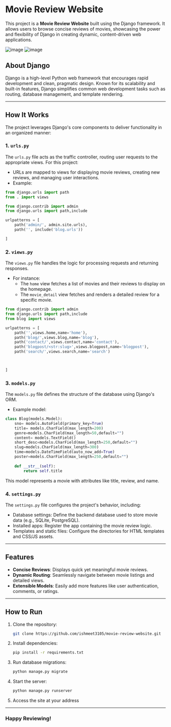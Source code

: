 # Movie Review Website 

This project is a **Movie Review Website** built using the Django framework. It allows users to browse concise reviews of movies, showcasing the power and flexibility of Django in creating dynamic, content-driven web applications. 

![image](https://github.com/user-attachments/assets/cc318cc8-eeca-45ad-b735-3b53b289e953)  ![image](https://github.com/user-attachments/assets/f961747e-0eca-4e28-b4a3-26b14761b7ce)





## About Django 

Django is a high-level Python web framework that encourages rapid development and clean, pragmatic design. Known for its scalability and built-in features, Django simplifies common web development tasks such as routing, database management, and template rendering.

---

## How It Works 

The project leverages Django's core components to deliver functionality in an organized manner:

### **1. `urls.py`**
The `urls.py` file acts as the traffic controller, routing user requests to the appropriate views. For this project:
- URLs are mapped to views for displaying movie reviews, creating new reviews, and managing user interactions.
- Example:
```python
from django.urls import path
from . import views

from django.contrib import admin
from django.urls import path,include

urlpatterns = [
    path('admin/', admin.site.urls),
    path('', include('blog.urls'))

]
```

### **2. `views.py`**
The `views.py` file handles the logic for processing requests and returning responses. 
- For instance:
  - The `home` view fetches a list of movies and their reviews to display on the homepage.
  - The `movie_detail` view fetches and renders a detailed review for a specific movie.
```python
from django.contrib import admin
from django.urls import path,include
from blog import views

urlpatterns = [
    path('',views.home,name='home'),
    path('blog/',views.blog,name='blog'),
    path('contact/',views.contact,name='contact'),
    path('blogpost/<str:slug>',views.blogpost,name='blogpost'),
    path('search/',views.search,name='search')


   
]
```

### **3. `models.py`**
The `models.py` file defines the structure of the database using Django's ORM. 
- Example model:
```python
class Blog(models.Model):
    sno= models.AutoField(primary_key=True)
    title= models.CharField(max_length=200)
    genre=models.CharField(max_length=50,default="")
    content= models.TextField()
    short_desc=models.CharField(max_length=250,default="")
    slug=models.CharField(max_length=300)
    time=models.DateTimeField(auto_now_add=True)
    poster=models.CharField(max_length=250,default="")
  
    def __str__(self):
        return self.title
```
This model represents a movie with attributes like title, review, and name.

### **4. `settings.py`**
The `settings.py` file configures the project's behavior, including:
- Database settings: Define the backend database used to store movie data (e.g., SQLite, PostgreSQL).
- Installed apps: Register the app containing the movie review logic.
- Templates and static files: Configure the directories for HTML templates and CSS/JS assets.

---

## Features 
- **Concise Reviews**: Displays quick yet meaningful movie reviews.
- **Dynamic Routing**: Seamlessly navigate between movie listings and detailed views.
- **Extensible Models**: Easily add more features like user authentication, comments, or ratings.

---

## How to Run 
1. Clone the repository:
   ```bash
   git clone https://github.com/ishmeet3105/movie-review-website.git
   ```
2. Install dependencies:
   ```bash
   pip install -r requirements.txt
   ```
3. Run database migrations:
   ```bash
   python manage.py migrate
   ```
4. Start the server:
   ```bash
   python manage.py runserver
   ```
5. Access the site at your address

---

### **Happy Reviewing!** 
